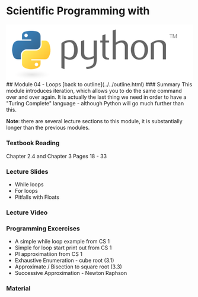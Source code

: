 # Scientific Programming with 
<img src="../../imgs/python.png"/>
## Module 04 - Loops
[back to outline](../../outline.html)
### Summary
This module introduces iteration, which allows you to do the same command over and over again.  It is actually the last thing we need in order to have a "Turing Complete" language - although Python will go much further than this. 

**Note**:  there are several lecture sections to this module, it is substantially longer than the previous modules.

### Textbook Reading
Chapter 2.4 and Chapter 3
Pages 18 - 33

### Lecture Slides
- While loops
- For loops
- Pitfalls with Floats

### Lecture Video

### Programming Excercises
- A simple while loop example from CS 1
- Simple for loop start print out from CS 1
- PI approximatiion from CS 1
- Exhaustive Enumeration - cube root  (3.1)
- Approximate / Bisection to square root (3.3)
- Successive Approximation - Newton Raphson

### Material
